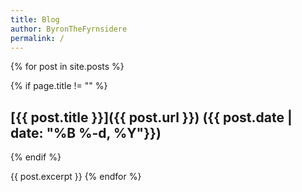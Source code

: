 ```yaml
---
title: Blog
author: ByronTheFyrnsidere
permalink: /
---
```


{% for post in site.posts %}

{% if page.title != "" %}
## [{{ post.title }}]({{ post.url }}) ({{ post.date | date: "%B %-d, %Y"}})
{% endif %}

{{ post.excerpt }}
{% endfor %}
